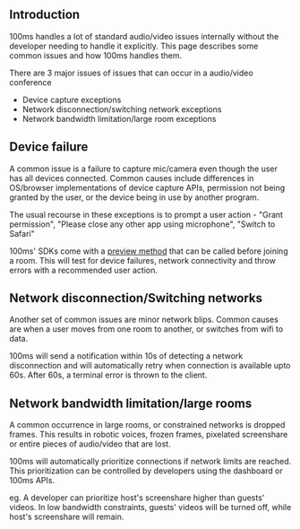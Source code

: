 ## Introduction

100ms handles a lot of standard audio/video issues internally without the developer needing to handle it explicitly. This page describes some common issues and how 100ms handles them.

There are 3 major issues of issues that can occur in a audio/video conference

- Device capture exceptions
- Network disconnection/switching network exceptions
- Network bandwidth limitation/large room exceptions

## Device failure

A common issue is a failure to capture mic/camera even though the user has all devices connected. Common causes include differences in OS/browser implementations of device capture APIs, permission not being granted by the user, or the device being in use by another program.

The usual recourse in these exceptions is to prompt a user action - "Grant permission", "Please close any other app using microphone", "Switch to Safari"

100ms' SDKs come with a [preview method](../features/preview) that can be called before joining a room. This will test for device failures, network connectivity and throw errors with a recommended user action.

## Network disconnection/Switching networks

Another set of common issues are minor network blips. Common causes are when a user moves from one room to another, or switches from wifi to data.

100ms will send a notification within 10s of detecting a network disconnection and will automatically retry when connection is available upto 60s. After 60s, a terminal error is thrown to the client.

## Network bandwidth limitation/large rooms

A common occurrence in large rooms, or constrained networks is dropped frames. This results in robotic voices, frozen frames, pixelated screenshare or entire pieces of audio/video that are lost.

100ms will automatically prioritize connections if network limits are reached. This prioritization can be controlled by developers using the dashboard or 100ms APIs.

eg. A developer can prioritize host's screenshare higher than guests' videos. In low bandwidth constraints, guests' videos will be turned off, while host's screenshare will remain.
